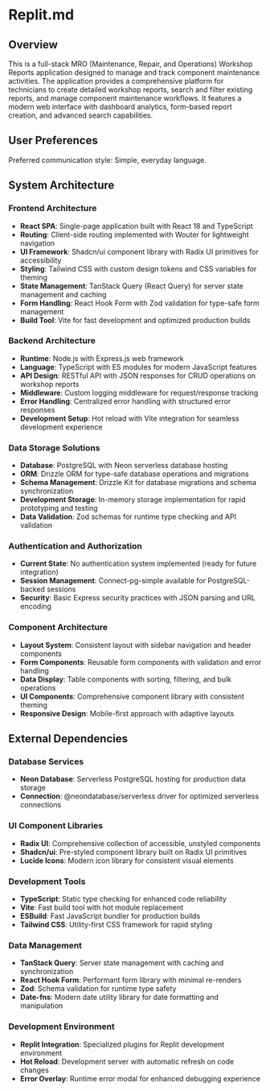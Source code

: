 # Replit.md

## Overview

This is a full-stack MRO (Maintenance, Repair, and Operations) Workshop Reports application designed to manage and track component maintenance activities. The application provides a comprehensive platform for technicians to create detailed workshop reports, search and filter existing reports, and manage component maintenance workflows. It features a modern web interface with dashboard analytics, form-based report creation, and advanced search capabilities.

## User Preferences

Preferred communication style: Simple, everyday language.

## System Architecture

### Frontend Architecture
- **React SPA**: Single-page application built with React 18 and TypeScript
- **Routing**: Client-side routing implemented with Wouter for lightweight navigation
- **UI Framework**: Shadcn/ui component library with Radix UI primitives for accessibility
- **Styling**: Tailwind CSS with custom design tokens and CSS variables for theming
- **State Management**: TanStack Query (React Query) for server state management and caching
- **Form Handling**: React Hook Form with Zod validation for type-safe form management
- **Build Tool**: Vite for fast development and optimized production builds

### Backend Architecture
- **Runtime**: Node.js with Express.js web framework
- **Language**: TypeScript with ES modules for modern JavaScript features
- **API Design**: RESTful API with JSON responses for CRUD operations on workshop reports
- **Middleware**: Custom logging middleware for request/response tracking
- **Error Handling**: Centralized error handling with structured error responses
- **Development Setup**: Hot reload with Vite integration for seamless development experience

### Data Storage Solutions
- **Database**: PostgreSQL with Neon serverless database hosting
- **ORM**: Drizzle ORM for type-safe database operations and migrations
- **Schema Management**: Drizzle Kit for database migrations and schema synchronization
- **Development Storage**: In-memory storage implementation for rapid prototyping and testing
- **Data Validation**: Zod schemas for runtime type checking and API validation

### Authentication and Authorization
- **Current State**: No authentication system implemented (ready for future integration)
- **Session Management**: Connect-pg-simple available for PostgreSQL-backed sessions
- **Security**: Basic Express security practices with JSON parsing and URL encoding

### Component Architecture
- **Layout System**: Consistent layout with sidebar navigation and header components
- **Form Components**: Reusable form components with validation and error handling
- **Data Display**: Table components with sorting, filtering, and bulk operations
- **UI Components**: Comprehensive component library with consistent theming
- **Responsive Design**: Mobile-first approach with adaptive layouts

## External Dependencies

### Database Services
- **Neon Database**: Serverless PostgreSQL hosting for production data storage
- **Connection**: @neondatabase/serverless driver for optimized serverless connections

### UI Component Libraries
- **Radix UI**: Comprehensive collection of accessible, unstyled components
- **Shadcn/ui**: Pre-styled component library built on Radix UI primitives
- **Lucide Icons**: Modern icon library for consistent visual elements

### Development Tools
- **TypeScript**: Static type checking for enhanced code reliability
- **Vite**: Fast build tool with hot module replacement
- **ESBuild**: Fast JavaScript bundler for production builds
- **Tailwind CSS**: Utility-first CSS framework for rapid styling

### Data Management
- **TanStack Query**: Server state management with caching and synchronization
- **React Hook Form**: Performant form library with minimal re-renders
- **Zod**: Schema validation for runtime type safety
- **Date-fns**: Modern date utility library for date formatting and manipulation

### Development Environment
- **Replit Integration**: Specialized plugins for Replit development environment
- **Hot Reload**: Development server with automatic refresh on code changes
- **Error Overlay**: Runtime error modal for enhanced debugging experience